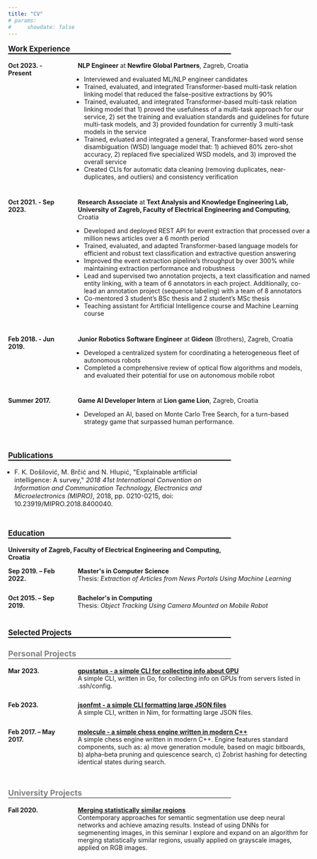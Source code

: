 ```yaml
---
title: "CV"
# params:
#     showdate: false
---
```


<style>
.h2 {
  font-weight: bolder;
  font-size: larger;
  border-bottom: 2px solid black;
}

.h3 {
  font-weight: bolder;
  font-size: large;
  color: gray;
  margin-top: 25px;
  border-bottom: 2px solid gray;
}

.experience-entry {
  display: inline-flex;
  margin-bottom: 3ch;
}

.experience-entry .entry-date {
  font-weight: bold;
  width: 12ch;
}

.experience-entry .entry-description {
  width: 60ch;
  margin-left: 5ch;
}

ul {
  padding-left: 1em
}

</style>

<p class="h2">Work Experience</p>

<div class="experience-entry">
<span class="entry-date">Oct 2023. - Present</span>
<span class="entry-description"><strong>NLP Engineer</strong> at <strong>Newfire Global Partners</strong>, Zagreb, Croatia
<br />
<ul>
    <li>Interviewed and evaluated ML/NLP engineer candidates</li>
    <li>Trained, evaluated, and integrated Transformer-based multi-task relation linking model that reduced the false-positive extractions by 90%</li>
    <li>Trained, evaluated, and integrated Transformer-based multi-task relation linking model that 1) proved the usefulness of a multi-task approach for our service, 2) set the training and evaluation standards and guidelines for future multi-task models, and 3) provided foundation for currently 3 multi-task models in the service</li>
    <li>Trained, evluated and integrated a general, Transformer-based word sense disambiguation (WSD) language model that: 1) achieved 80% zero-shot accuracy, 2) replaced five specialized WSD models, and 3) improved the overall service</li>
    <li>Created CLIs for automatic data cleaning (removing duplicates, near-duplicates, and outliers) and consistency verification</li>
</ul>
</span>
</div>

<div class="experience-entry">
<span class="entry-date">Oct 2021. - Sep 2023.</span>
<span class="entry-description"><strong>Research Associate</strong> at <strong>Text Analysis and Knowledge Engineering Lab, University of Zagreb, Faculty of Electrical Engineering and Computing</strong>, Croatia
<br />
<ul>
    <li>Developed and deployed REST API for event extraction that processed over a million news articles over a 6 month period</li>
    <li>Trained, evaluated, and adapted Transformer-based language models for efficient and robust text classification and extractive question answering</li>
    <li>Improved the event extraction pipeline’s throughput by over 300% while maintaining extraction performance and robustness</li>
    <li>Lead and supervised two annotation projects, a text classification and named entity linking, with a team of 6 annotators in each project. Additionally, co-lead an annotation project (sequence labeling) with a team of 8 annotators</li>
    <li>Co-mentored 3 student’s BSc thesis and 2 student’s MSc thesis</li>
    <li>Teaching assistant for Artificial Intelligence course and Machine Learning course</li>
</ul>
</span>
</div>

<div class="experience-entry">
<span class="entry-date">Feb 2018. - Jun 2019.</span>
<span class="entry-description"><strong>Junior Robotics Software Engineer</strong> at <strong>Gideon</strong> (Brothers), Zagreb, Croatia
<br />
<ul style="vertical-align: middle;">
<li>Developed a centralized system for coordinating a heterogeneous fleet of autonomous robots</li>
<li>Completed a comprehensive review of optical flow algorithms and models, and
evaluated their potential for use on autonomous mobile robot</li>
</ul>
</span>

</div>

<div class="experience-entry">
<span class="entry-date">Summer 2017.</span>
<span class="entry-description"><strong>Game AI Developer Intern</strong> at <strong>Lion game Lion</strong>, Zagreb, Croatia
<br />
<ul>
<li>Developed an AI, based on Monte Carlo Tree Search, for a turn-based
strategy game that surpassed human performance.</li>
</ul>
</span>
</div>

<p class="h2">Publications</p>

<ul>
    <li style="font-size:11pt"> F. K. Došilović, M. Brčić and N. Hlupić, "Explainable artificial intelligence: A survey," <em>2018 41st International Convention on Information and Communication Technology, Electronics and Microelectronics (MIPRO)</em>, 2018, pp. 0210-0215, doi: 10.23919/MIPRO.2018.8400040.
    </li>
</ul>

<br />
<p class="h2">Education</p>

<span><strong>University of Zagreb, Faculty of Electrical Engineering and Computing, Croatia</strong></span>

<div class="experience-entry">
<span class="entry-date">Sep 2019. – Feb 2022.</span>
<span class="entry-description">
    <strong>Master's in Computer Science</strong><br />
    Thesis: <em>Extraction of Articles from News Portals Using Machine Learning</em>
</span>
</div>

<div class="experience-entry">
<span class="entry-date">Oct 2015. – Sep 2019.</span>
<span class="entry-description">
    <strong>Bachelor's in Computing</strong><br />
    Thesis: <em>Object Tracking Using Camera Mounted on Mobile Robot</em>
</span>
</div>

<br />
<p class="h2">Selected Projects</p>

<p class="h3">Personal Projects</p>

<div class="experience-entry">
<span class="entry-date">Mar 2023.</span>
<span class="entry-description">
    <a href="https://github.com/fkdosilovic/gpustatus"><strong>gpustatus - a simple CLI for collecting info about GPU</strong></a>
    <br /> A simple CLI, written in Go, for collecting info on GPUs from servers listed in .ssh/config.
</span>
</div>

<div class="experience-entry">
<span class="entry-date">Feb 2023.</span>
<span class="entry-description">
    <a href="https://github.com/fkdosilovic/jsonfmt"><strong>jsonfmt - a simple CLI formatting large JSON files</strong></a>
    <br /> A simple CLI, written in Nim, for formatting large JSON files.
</span>
</div>

<div class="experience-entry">
<span class="entry-date">Feb 2017. – May 2017.</span>
<span class="entry-description">
    <a href="https://github.com/fkdosilovic/molecule"><strong>molecule - a simple chess engine written in modern C++</strong></a>
    <br /> A simple chess engine written in modern C++. Engine features
    standard components, such as: a) move generation module, based on magic
    bitboards, b) alpha–beta pruning and quiescence search, c) Zobrist
    hashing for detecting identical states during search.
</span>
</div>

<p class="h3">University Projects</p>

<div class="experience-entry">
<span class="entry-date">Fall 2020.</span>
<span class="entry-description">
    <a href="https://finding-intuition.com/merging-statistically-similar-regions"><strong>Merging statistically similar regions</strong></a><br />
    Contemporary approaches for semantic segmentation use deep neural networks
    and achieve amazing results. Instead of using DNNs for segmenenting images,
    in this seminar I explore and expand on an algorithm for merging
    statistically similar regions, usually applied on grayscale images, applied
    on RGB images.
</span>
</div>
